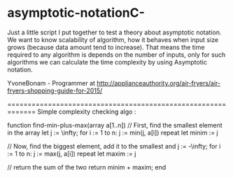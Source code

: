 # asymptotic-notationC-
Just a little script I put together to test a theory about asymptotic notation.
We want to know scalability of algorithm, how it behaves when input size grows (because data amount tend to increase).
That means the time required to any algorithm is depends on the number of inputs,
only for such algorithms we can calculate the time complexity by using Asymptotic notation.

YvoneBonam - Programmer at http://applianceauthority.org/air-fryers/air-fryers-shopping-guide-for-2015/

=============================================================
Simple complexity checking algo :

function find-min-plus-max(array a[1..n])
  // First, find the smallest element in the array
  let j := \infty;
  for i := 1 to n:
    j := min(j, a[i])
  repeat
  let minim := j
  
  // Now, find the biggest element, add it to the smallest and
  j := -\infty;
  for i := 1 to n:
    j := max(j, a[i])
  repeat
  let maxim := j
  
  // return the sum of the two
  return minim + maxim;
end

